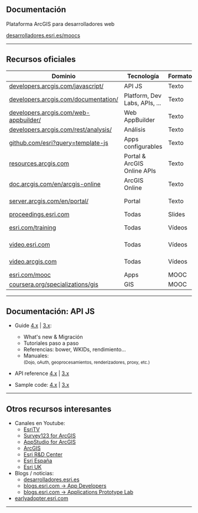 <!-- .slide: class="title" -->

## Documentación
Plataforma ArcGIS para desarrolladores web

[desarrolladores.esri.es/moocs](http://desarrolladores.esri.es/moocs)

---

<!-- .slide: class="section" -->
## Recursos oficiales
<small>

Dominio|Tecnología|Formato|Perfil
---|---|---|---
[developers.arcgis.com/javascript/](https://developers.arcgis.com/javascript/)|API JS|Texto|Dev
[developers.arcgis.com/documentation/](https://developers.arcgis.com/documentation/)|Platform, Dev Labs, APIs, ... |Texto|Dev
[developers.arcgis.com/web-appbuilder/](https://developers.arcgis.com/web-appbuilder/)|Web AppBuilder|Texto|Dev
[developers.arcgis.com/rest/analysis/](https://developers.arcgis.com/rest/analysis/)|Análisis|Texto|Dev
[github.com/esri?query=template-js](https://github.com/esri?utf8=%E2%9C%93&query=template-js)|Apps configurables|Texto|Dev
[resources.arcgis.com](http://resources.arcgis.com/en/help/arcgis-rest-api/#/The_ArcGIS_REST_API/02r300000054000000/)|Portal & ArcGIS Online APIs|Texto|Dev & Devops
[doc.arcgis.com/en/arcgis-online](http://doc.arcgis.com/en/arcgis-online)|ArcGIS Online|Texto|Tec
[server.arcgis.com/en/portal/](http://server.arcgis.com/en/portal/)|Portal|Texto|Tec & DevOps
[proceedings.esri.com](http://proceedings.esri.com/library/userconf/index.html)|Todas|Slides|Todos
[esri.com/training](http://www.esri.com/training/main)|Todas|Vídeos|Dev & Tec
[video.esri.com](http://video.arcgis.com/)|Todas|Vídeos|Dev & Tec
[video.arcgis.com](http://video.arcgis.com/)|Todas|Vídeos|Dev & Tec
[esri.com/mooc](http://www.esri.com/mooc)|Apps|MOOC|Tec
[coursera.org/specializations/gis](https://www.coursera.org/specializations/gis)|GIS|MOOC|Tec

</small>

---

<!-- .slide: class="section" -->
## Documentación: API JS
* Guide [4.x](https://developers.arcgis.com/javascript/latest/guide/index.html) | [3.x](https://developers.arcgis.com/javascript/3/jshelp/):
  * What's new & Migración
  * Tutoriales paso a paso
  * Referencias: bower, WKIDs, rendimiento...
  * Manuales:<br>
    <small>(Dojo, oAuth, geoprocesamientos, renderizadores, proxy, etc.)</small>
* API reference [4.x](https://developers.arcgis.com/javascript/latest/api-reference/index.html) | [3.x](https://developers.arcgis.com/javascript/3/jsapi/)

* Sample code: [4.x](https://developers.arcgis.com/javascript/latest/sample-code/index.html) | [3.x](https://developers.arcgis.com/javascript/3/jssamples/)


---

<!-- .slide: class="section" -->
## Otros recursos interesantes
* Canales en Youtube:
  * [EsriTV](https://www.youtube.com/user/esritv)
  * [Survey123 for ArcGIS](https://www.youtube.com/channel/UCaRjIJ0LR3ab_qVFribcT2A)
  * [AppStudio for ArcGIS](https://www.youtube.com/channel/UCaDpuQi3gcd5YD9KW-_jsQg)
  * [ArcGIS](https://www.youtube.com/channel/UCgGDPs8cte-VLJbgpaK4GPw)
  * [Esri R&D Center](https://www.youtube.com/user/esripdx)
  * [Esri España](https://www.youtube.com/user/esriSpainTV/videos)
  * [Esri UK](https://www.youtube.com/user/ESRIUK1/playlists)
* Blogs / noticias:
  * [desarrolladores.esri.es](http://desarrolladores.esri.es/)
  * [blogs.esri.com -> App Developers](http://blogs.esri.com/esri/arcgis/category/subject-app-developers/)
  * [blogs.esri.com -> Applications Prototype Lab](https://blogs.esri.com/esri/apl/)
* [earlyadopter.esri.com](https://earlyadopter.esri.com)

---


<!-- .slide: class="end" -->
